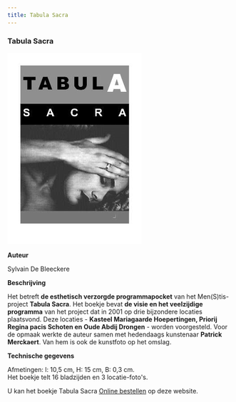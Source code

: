 ```yaml
---
title: Tabula Sacra
---
```


### Tabula Sacra


![](./tabula.jpg)

**Auteur**

Sylvain De Bleeckere

**Beschrijving**

Het betreft **de esthetisch verzorgde programmapocket** van het Men(S)tis-project **Tabula Sacra**. Het boekje bevat **de visie en het veelzijdige programma** van het project dat in 2001 op drie bijzondere locaties plaatsvond. Deze locaties - **Kasteel Mariagaarde Hoepertingen, Priorij Regina pacis Schoten en Oude Abdij Drongen** - worden voorgesteld. Voor de opmaak werkte de auteur samen met hedendaags kunstenaar **Patrick Merckaert**. Van hem is ook de kunstfoto op het omslag.

**Technische gegevens**  

Afmetingen: l: 10,5 cm, H: 15 cm, B: 0,3 cm.  
Het boekje telt 16 bladzijden en 3 locatie-foto's.

U kan het boekje Tabula Sacra [Online bestellen](/shop/) op deze website.

